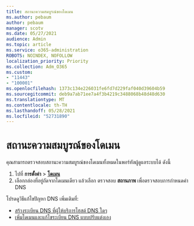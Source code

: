```yaml
---
title: สถานะความสมบูรณ์ของโดเมน
ms.author: pebaum
author: pebaum
manager: scotv
ms.date: 05/27/2021
audience: Admin
ms.topic: article
ms.service: o365-administration
ROBOTS: NOINDEX, NOFOLLOW
localization_priority: Priority
ms.collection: Adm_O365
ms.custom:
- "11443"
- "100001"
ms.openlocfilehash: 1373c134e226031fe6fd7d229faf040d39604b59
ms.sourcegitcommit: deb9a7ab71ee7a4f3b4219c3488068b48d48d630
ms.translationtype: MT
ms.contentlocale: th-TH
ms.lasthandoff: 05/28/2021
ms.locfileid: "52731890"
---
```

# <a name="domain-health-status"></a>สถานะความสมบูรณ์ของโดเมน

คุณสามารถตรวจสอบสถานะความสมบูรณ์ของโดเมนทั้งหมดในพอร์ทัลผู้ดูแลระบบได้ ดังนี้

1. ไปที่ **การตั้งค่า**  >  [**โดเมน**](https://portal.microsoft.com/Adminportal/Home?ref=/Domains)
1. เลือกกล่องที่อยู่ถัดจากโดเมนเดียว แล้วเลือก ตรวจสอบ **สถานภาพ** เพื่อตรวจสอบการกําหนดค่า DNS

โปรดดูวิธีแก้ไขปัญหา DNS เพิ่มเติมที่:

- [สร้างระเบียน DNS ที่ผู้ให้บริการโฮสต์ DNS ใดๆ](/microsoft-365/admin/get-help-with-domains/create-dns-records-at-any-dns-hosting-provider)
- [เพิ่มโดเมนและแก้ไขระเบียน DNS แบบปรับแต่งเอง](/microsoft-365/admin/setup/add-domain)